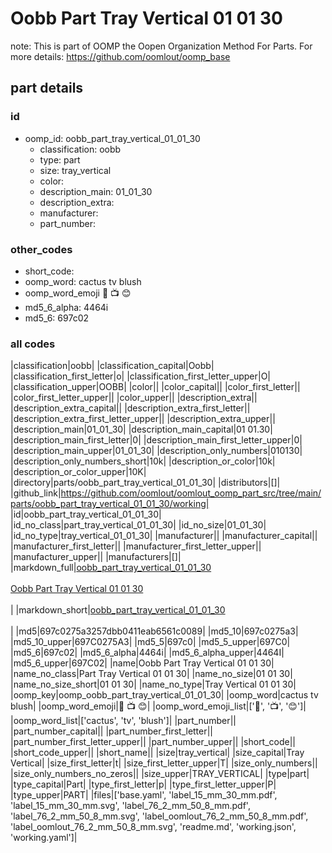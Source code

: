 # Oobb Part Tray Vertical 01 01 30  

note: This is part of OOMP the Oopen Organization Method For Parts. For more details: https://github.com/oomlout/oomp_base

##  part details





### id
* oomp_id: oobb_part_tray_vertical_01_01_30
  * classification: oobb
  * type: part
  * size: tray_vertical
  * color: 
  * description_main: 01_01_30
  * description_extra: 
  * manufacturer: 
  * part_number: 

### other_codes
* short_code: 
* oomp_word: cactus tv blush
* oomp_word_emoji :cactus: :tv: :blush:
* md5_6_alpha: 4464i
* md5_6: 697c02

### all codes 
|classification|oobb|
|classification_capital|Oobb|
|classification_first_letter|o|
|classification_first_letter_upper|O|
|classification_upper|OOBB|
|color||
|color_capital||
|color_first_letter||
|color_first_letter_upper||
|color_upper||
|description_extra||
|description_extra_capital||
|description_extra_first_letter||
|description_extra_first_letter_upper||
|description_extra_upper||
|description_main|01_01_30|
|description_main_capital|01 01.30|
|description_main_first_letter|0|
|description_main_first_letter_upper|0|
|description_main_upper|01_01_30|
|description_only_numbers|010130|
|description_only_numbers_short|10k|
|description_or_color|10k|
|description_or_color_upper|10K|
|directory|parts/oobb_part_tray_vertical_01_01_30|
|distributors|[]|
|github_link|https://github.com/oomlout/oomlout_oomp_part_src/tree/main/parts/oobb_part_tray_vertical_01_01_30/working|
|id|oobb_part_tray_vertical_01_01_30|
|id_no_class|part_tray_vertical_01_01_30|
|id_no_size|01_01_30|
|id_no_type|tray_vertical_01_01_30|
|manufacturer||
|manufacturer_capital||
|manufacturer_first_letter||
|manufacturer_first_letter_upper||
|manufacturer_upper||
|manufacturers|[]|
|markdown_full|[oobb_part_tray_vertical_01_01_30](https://github.com/oomlout/oomlout_oomp_part_src/tree/main/parts/oobb_part_tray_vertical_01_01_30/working)<br>[](https://github.com/oomlout/oomlout_oomp_part_src/tree/main/parts/oobb_part_tray_vertical_01_01_30/working)<br>[Oobb Part Tray Vertical 01 01 30](https://github.com/oomlout/oomlout_oomp_part_src/tree/main/parts/oobb_part_tray_vertical_01_01_30/working)<br><br>|
|markdown_short|[oobb_part_tray_vertical_01_01_30](https://github.com/oomlout/oomlout_oomp_part_src/tree/main/parts/oobb_part_tray_vertical_01_01_30/working)<br><br>|
|md5|697c0275a3257dbb0411eab6561c0089|
|md5_10|697c0275a3|
|md5_10_upper|697C0275A3|
|md5_5|697c0|
|md5_5_upper|697C0|
|md5_6|697c02|
|md5_6_alpha|4464i|
|md5_6_alpha_upper|4464I|
|md5_6_upper|697C02|
|name|Oobb Part Tray Vertical 01 01 30|
|name_no_class|Part Tray Vertical 01 01 30|
|name_no_size|01 01 30|
|name_no_size_short|01 01 30|
|name_no_type|Tray Vertical 01 01 30|
|oomp_key|oomp_oobb_part_tray_vertical_01_01_30|
|oomp_word|cactus tv blush|
|oomp_word_emoji|:cactus: :tv: :blush:|
|oomp_word_emoji_list|[':cactus:', ':tv:', ':blush:']|
|oomp_word_list|['cactus', 'tv', 'blush']|
|part_number||
|part_number_capital||
|part_number_first_letter||
|part_number_first_letter_upper||
|part_number_upper||
|short_code||
|short_code_upper||
|short_name||
|size|tray_vertical|
|size_capital|Tray Vertical|
|size_first_letter|t|
|size_first_letter_upper|T|
|size_only_numbers||
|size_only_numbers_no_zeros||
|size_upper|TRAY_VERTICAL|
|type|part|
|type_capital|Part|
|type_first_letter|p|
|type_first_letter_upper|P|
|type_upper|PART|
|files|['base.yaml', 'label_15_mm_30_mm.pdf', 'label_15_mm_30_mm.svg', 'label_76_2_mm_50_8_mm.pdf', 'label_76_2_mm_50_8_mm.svg', 'label_oomlout_76_2_mm_50_8_mm.pdf', 'label_oomlout_76_2_mm_50_8_mm.svg', 'readme.md', 'working.json', 'working.yaml']|
